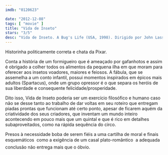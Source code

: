 ```yaml
---
imdb: "0120623"

date: "2012-12-08"
tags: [ "movie" ]
title: "Vida de Inseto"
stars: "3/5"
desc: "Vida de Inseto. A Bug's Life (USA, 1998). Dirigido por John Lasseter, Andrew Stanton. Escrito por John Lasseter, Andrew Stanton, Joe Ranft, Andrew Stanton, Don McEnery, Bob Shaw, Geefwee Boedoe, Jason Katz, Jorgen Klubien. Com Dave Foley, Kevin Spacey, Julia Louis-Dreyfus, Hayden Panettiere, Phyllis Diller, Richard Kind, David Hyde Pierce, Joe Ranft, Denis Leary."
---
```

Historinha politicamente correta e chata da Pixar.

Conta a história de um formigueiro que é ameaçado por gafanhotos e assim é obrigado a colher todos os alimentos da pequena ilha em que moram para oferecer aos insetos voadores, maiores e feiosos. A fábula, que se assemelha a um conto infantil, possui momentos inspirados em épicos mais adultos (Spartacus), onde um grupo opressor é o que separa os heróis de sua liberdade e consequente felicidade/prosperidade.

Dito isso, Vida de Inseto poderia ser um exercício filosófico e humano caso não se desse tanto ao trabalho de dar voltas em seu roteiro que entregam piadas prontas que funcionam até certo ponto, apesar de ficarem aquém da criatividade dos seus criadores, que inventam um mundo inteiro acontecendo em pouco mais que um quintal e que é rico em detalhes subaproveitados, como na rápida sequência do circo.

Presos à necessidade boba de serem fiéis a uma cartilha de moral e finais esquemáticos  como a exigência de um casal plato-romântico  a adequada conclusão não entrega mais que o óbvio.

